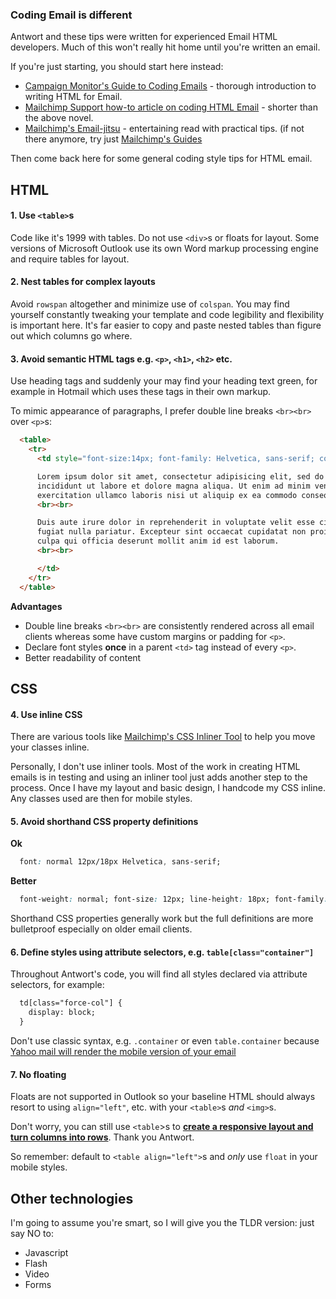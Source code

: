### Coding Email is different

Antwort and these tips were written for experienced Email HTML developers. Much of this won't really hit home until you're written an email.

If you're just starting, you should start here instead:

* [Campaign Monitor's Guide to Coding Emails](http://www.campaignmonitor.com/guides/coding/) - thorough introduction to writing HTML for Email.
* [Mailchimp Support how-to article on coding HTML Email](http://kb.mailchimp.com/article/how-to-code-html-emails) - shorter than the above novel.
* [Mailchimp's Email-jitsu](http://mailchimp.com/resources/guides/email-jitsu/) - entertaining read with practical tips. (if not there anymore, try just  [Mailchimp's Guides ](http://mailchimp.com/resources/guides/)

Then come back here for some general coding style tips for HTML email.

## HTML

#### 1. Use `<table>`s

Code like it's 1999 with tables. Do not use `<div>`s or floats for layout. Some versions of Microsoft Outlook use its own Word markup processing engine and require tables for layout.

#### 2. Nest tables for complex layouts

Avoid `rowspan` altogether and minimize use of `colspan`. You may find yourself constantly tweaking your template and code legibility and flexibility is important here. It's far easier to copy and paste nested tables than figure out which columns go where.

#### 3. Avoid semantic HTML tags e.g. `<p>`, `<h1>`, `<h2>` etc.

Use heading tags and suddenly your may find your heading text green, for example in Hotmail which uses these tags in their own markup.

To mimic appearance of paragraphs, I prefer double line breaks `<br><br>` over `<p>`s:

```html
  <table>
    <tr>
      <td style="font-size:14px; font-family: Helvetica, sans-serif; color: #333333;">

      Lorem ipsum dolor sit amet, consectetur adipisicing elit, sed do eiusmod tempor
      incididunt ut labore et dolore magna aliqua. Ut enim ad minim veniam, quis nostrud
      exercitation ullamco laboris nisi ut aliquip ex ea commodo consequat.
      <br><br>

      Duis aute irure dolor in reprehenderit in voluptate velit esse cillum dolore eu
      fugiat nulla pariatur. Excepteur sint occaecat cupidatat non proident, sunt in
      culpa qui officia deserunt mollit anim id est laborum.
      <br><br>

      </td>
    </tr>
  </table>
```

**Advantages**

* Double line breaks `<br><br>` are consistently rendered across all email clients whereas some have custom margins or padding for `<p>`.
* Declare font styles **once** in a parent `<td>` tag instead of every `<p>`.
* Better readability of content


## CSS

#### 4. Use inline CSS

There are various tools like [Mailchimp's CSS Inliner Tool](http://beaker.mailchimp.com/inline-css) to help you move your classes inline.

Personally, I don't use inliner tools. Most of the work in creating HTML emails is in testing and using an inliner tool just adds another step to the process. Once I have my layout and basic design, I handcode my CSS inline. Any classes used are then for mobile styles.


#### 5. Avoid shorthand CSS property definitions

**Ok**

```css
  font: normal 12px/18px Helvetica, sans-serif;
```

**Better**

```css
  font-weight: normal; font-size: 12px; line-height: 18px; font-family: Helvetica, sans-serif;
```

Shorthand CSS properties generally work but the full definitions are more bulletproof especially on older email clients.


#### 6. Define styles using attribute selectors, e.g. `table[class="container"]`

Throughout Antwort's code, you will find all styles declared via attribute selectors, for example:

```html
  td[class="force-col"] {
    display: block;
  }
```

Don't use classic syntax, e.g. `.container` or even `table.container` because [Yahoo mail will render the mobile version of your email](http://www.campaignmonitor.com/blog/post/3457/media-query-issues-in-yahoo-mail-mobile-email/)

#### 7. No floating

Floats are not supported in Outlook so your baseline HTML should always resort to using `align="left"`, etc. with your `<table>`s *and* `<img>`s.

Don't worry, you can still use `<table`>s to [**create a responsive layout and turn columns into rows**](https://github.com/InterNations/antwort/wiki/Transforming-Columns-to-Rows-(v0-legacy)). Thank you Antwort.

So remember: default to `<table align="left">`s and *only* use `float` in your mobile styles.


## Other technologies

I'm going to assume you're smart, so I will give you the TLDR version: just say NO to:

* Javascript
* Flash
* Video
* Forms
